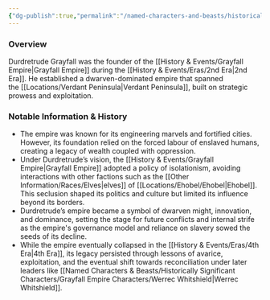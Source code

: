 ```yaml
---
{"dg-publish":true,"permalink":"/named-characters-and-beasts/historically-significant-characters/grayfall-empire-characters/durdretrude-grayfall/","tags":["NPC"],"updated":"2025-02-13T18:24:16.126+00:00"}
---
```



### Overview
Durdretrude Grayfall was the founder of the [[History & Events/Grayfall Empire\|Grayfall Empire]] during the [[History & Events/Eras/2nd Era\|2nd Era]]. He established a dwarven-dominated empire that spanned the [[Locations/Verdant Peninsula\|Verdant Peninsula]], built on strategic prowess and exploitation.

### Notable Information & History
- The empire was known for its engineering marvels and fortified cities. However, its foundation relied on the forced labour of enslaved humans, creating a legacy of wealth coupled with oppression.
- Under Durdretrude’s vision, the [[History & Events/Grayfall Empire\|Grayfall Empire]] adopted a policy of isolationism, avoiding interactions with other factions such as the [[Other Information/Races/Elves\|elves]] of [[Locations/Ehobel/Ehobel\|Ehobel]]. This seclusion shaped its politics and culture but limited its influence beyond its borders.
- Durdretrude’s empire became a symbol of dwarven might, innovation, and dominance, setting the stage for future conflicts and internal strife as the empire's governance model and reliance on slavery sowed the seeds of its decline.
- While the empire eventually collapsed in the [[History & Events/Eras/4th Era\|4th Era]], its legacy persisted through lessons of avarice, exploitation, and the eventual shift towards reconciliation under later leaders like [[Named Characters & Beasts/Historically Significant  Characters/Grayfall Empire Characters/Werrec Whitshield\|Werrec Whitshield]].